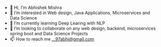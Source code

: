 - 👋 Hi, I’m Abhishek Mishra
- 👀 I’m interested in Web design, Java Applications, Microservices and Data Science
- 🌱 I’m currently learning Deep Learing with NLP
- 💞️ I’m looking to collaborate on any web design, backend, microservices spring boot and Data Science Projects
- 📫 How to reach me ...97abhi@gmail.com
<!---
97abhi/97abhi is a ✨ special ✨ repository because its `README.md` (this file) appears on your GitHub profile.
You can click the Preview link to take a look at your changes.
--->
